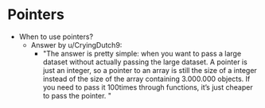 # Pointers

- When to use pointers?
  - Answer by u/CryingDutch9:
    - "The answer is pretty simple: when you want to pass a large dataset without actually passing the large dataset. A pointer is just an integer, so a pointer to an array is still the size of a integer instead of the size of the array containing 3.000.000 objects. If you need to pass it 100times through functions, it’s just cheaper to pass the pointer. "
